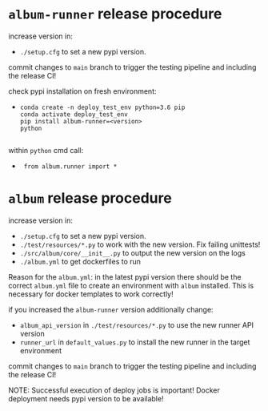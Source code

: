 # `album-runner` release procedure
increase version in:
- `./setup.cfg` to set a new pypi version.

commit changes to `main` branch to trigger the testing pipeline and including the release CI!

check pypi installation on fresh environment:
- ```
  conda create -n deploy_test_env python=3.6 pip
  conda activate deploy_test_env
  pip install album-runner=<version>
  python
 
within `python` cmd call:
- ` from album.runner import *`
 
# `album` release procedure
increase version in:
- `./setup.cfg` to set a new pypi version.
- `./test/resources/*.py` to work with the new version. Fix failing unittests!
- `./src/album/core/__init__.py` to output the new version on the logs
- `./album.yml` to get dockerfiles to run

Reason for the `album.yml`: in the latest pypi version there should be the correct `album.yml` file to create an environment 
with `album` installed. This is necessary for docker templates to work correctly!

if you increased the `album-runner` version additionally change:
- `album_api_version` in `./test/resources/*.py` to use the new runner API version
- `runner_url` in `default_values.py` to install the new runner in the target environment

commit changes to `main` branch to trigger the testing pipeline and including the release CI!

NOTE: Successful execution of deploy jobs is important! Docker deployment needs pypi version to be available!






